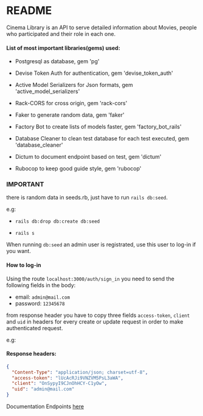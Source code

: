 # README

Cinema Library is an API to serve detailed information about Movies, people who participated and their role in each one.

#### List of most important libraries(gems) used:

* Postgresql as database, gem 'pg'

* Devise Token Auth for authentication, gem 'devise_token_auth'

* Active Model Serializers for Json formats, gem 'active_model_serializers'

* Rack-CORS for cross origin, gem 'rack-cors'

* Faker to generate random data, gem 'faker'

* Factory Bot to create lists of models faster, gem 'factory_bot_rails'

* Database Cleaner to clean test database for each test executed, gem 'database_cleaner'

* Dictum to document endpoint based on test, gem 'dictum'

* Rubocop to keep good guide style, gem 'rubocop'

### IMPORTANT

there is random data in seeds.rb, just have to run `rails db:seed`.

e.g:

- `rails db:drop db:create db:seed`

- `rails s`

When running `db:seed` an admin user is registrated, use this user to log-in if you want.

 #### How to log-in
 Using the route `localhost:3000/auth/sign_in` you need to send the following fields in the body:
  - email: `admin@mail.com`
  - password: `12345678`

from response header you have to copy three fields `access-token`, `client` and `uid` in headers
for every create or update request in order to make authenticated request.

e.g:

#### Response headers:
```json
{
  "Content-Type": "application/json; charset=utf-8",
  "access-token": "lUcAcRJi9VNZVM5PsL3aWA",
  "client": "OnSypyI9CJnOhHCY-C1yOw",
  "uid": "admin@mail.com"
}
```
Documentation Endpoints [here](docs/Documentation.md)